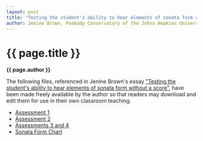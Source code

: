```yaml
---
layout: post
title: "Testing the student's ability to hear elements of sonata form without a score"
author: Jenine Brown, Peabody Conservatory of the Johns Hopkins University
---
```

{{ page.title }}
================

**{{ page.author }}**

The following files, referenced in Jenine Brown's essay ["Testing the student's ability to hear elements of sonata form without a score"](../essays/brown.html), have been made freely available by the author so that readers may download and edit them for use in their own classroom teaching.

- [Assessment 1](../files/brown/brown1.docx)
- [Assessment 2](../files/brown/brown2.docx)
- [Assessments 3 and 4](../files/brown/brown3.docx)
- [Sonata Form Chart](../files/brown/brown4.docx)
